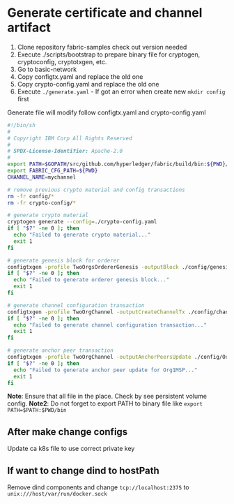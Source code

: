 
# Generate certificate and channel artifact

1. Clone repository fabric-samples check out version needed
2. Execute ./scripts/bootstrap to prepare binary file for cryptogen, cryptoconfig, cryptotxgen, etc.
3. Go to basic-network
4. Copy configtx.yaml and replace the old one
5. Copy crypto-config.yaml and replace the old one
6. Execute `./generate.yaml` - If got an error when create new `mkdir config` first

Generate file will modify follow configtx.yaml and crypto-config.yaml

```sh
#!/bin/sh
#
# Copyright IBM Corp All Rights Reserved
#
# SPDX-License-Identifier: Apache-2.0
#
export PATH=$GOPATH/src/github.com/hyperledger/fabric/build/bin:${PWD}/../bin:${PWD}:$PATH
export FABRIC_CFG_PATH=${PWD}
CHANNEL_NAME=mychannel

# remove previous crypto material and config transactions
rm -fr config/*
rm -fr crypto-config/*

# generate crypto material
cryptogen generate --config=./crypto-config.yaml
if [ "$?" -ne 0 ]; then
  echo "Failed to generate crypto material..."
  exit 1
fi

# generate genesis block for orderer
configtxgen -profile TwoOrgsOrdererGenesis -outputBlock ./config/genesis.block
if [ "$?" -ne 0 ]; then
  echo "Failed to generate orderer genesis block..."
  exit 1
fi

# generate channel configuration transaction
configtxgen -profile TwoOrgChannel -outputCreateChannelTx ./config/channel.tx -channelID $CHANNEL_NAME
if [ "$?" -ne 0 ]; then
  echo "Failed to generate channel configuration transaction..."
  exit 1
fi

# generate anchor peer transaction
configtxgen -profile TwoOrgChannel -outputAnchorPeersUpdate ./config/Org1MSPanchors.tx -channelID $CHANNEL_NAME -asOrg Org1MSP
if [ "$?" -ne 0 ]; then
  echo "Failed to generate anchor peer update for Org1MSP..."
  exit 1
fi

```

**Note**: Ensure that all file in the place. Check by see persistent volume config.
**Note2**: Do not forget to export PATH to binary file like `export PATH=$PATH:$PWD/bin`

## After make change configs

Update ca k8s file to use correct private key

## If want to change dind to hostPath

Remove dind components and change `tcp://localhost:2375` to `unix:///host/var/run/docker.sock`
